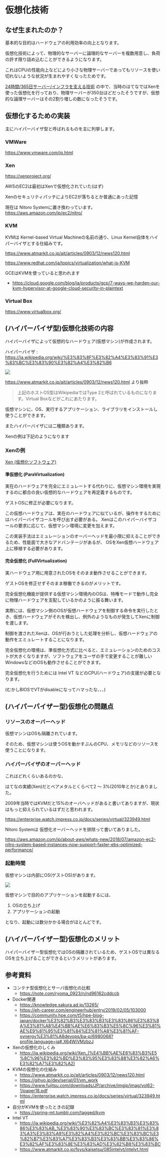 # 仮想化技術
## なぜ生まれたのか？
基本的な目的はハードウェアの利用効率の向上となります。

仮想化技術によって、物理的なサーバーに論理的なサーバーを複数用意し、負荷の許す限り詰め込むことができるようになります。

これはCPUの性能向上などにより小さな物理サーバーであってもリソースを使い切れないような状況が生まれやすくなったためです。

[24時間/365日サーバー/インフラを支える技術](https://amzn.to/3hFELkA) の中で、当時のはてなではXenを使った仮想化を行っており、物理サーバーが350台ほどだったそうですが、仮想的な論理サーバーはその2割り増しの数になったそうです。

## 仮想化するための実装
主にハイパーバイザ型と呼ばれるものを主に列挙します。

### VMWare
https://www.vmware.com/jp.html

### Xen
https://xenproject.org/

AWSのEC2は最初はXenで仮想化されていた(はず)

XenのセキュリティパッチによりEC2が落ちるとか普通にあった記憶

現在は Nitoro Systemに置き換わっています。 https://aws.amazon.com/jp/ec2/nitro/

### KVM
KVMは Kernel-based Virtual Machineの名前の通り、Linux Kernel自体をハイパーバイザとする仕組みです。

https://www.atmarkit.co.jp/ait/articles/0903/12/news120.html

https://www.redhat.com/ja/topics/virtualization/what-is-KVM

GCEはKVMを使っていると思われます

* https://cloud.google.com/blog/ja/products/gcp/7-ways-we-harden-our-kvm-hypervisor-at-google-cloud-security-in-plaintext

### Virtual Box
https://www.virtualbox.org/


## (ハイパーバイザ型)仮想化技術の内容
ハイパーバイザによって仮想的なハードウェア(仮想マシン)が作成されます。

ハイパーバイザ : https://ja.wikipedia.org/wiki/%E3%83%8F%E3%82%A4%E3%83%91%E3%83%BC%E3%83%90%E3%82%A4%E3%82%B6

![](https://image.itmedia.co.jp/ait/articles/0903/12/r12fig01.jpg)

https://www.atmarkit.co.jp/ait/articles/0903/12/news120.html より抜粋

> 上記のホストOS型はWikipediaではType 2と呼ばれているものになります。Virtual Boxなどがこれにあたります。

仮想マシンに、OS、実行するアプリケーション、ライブラリをインストールし使うことができます。

またハイパーバイザには二種類あります。

Xenの例は下記のようになります

### Xenの例

[Xen (仮想化ソフトウェア)](https://ja.wikipedia.org/wiki/Xen_(%E4%BB%AE%E6%83%B3%E5%8C%96%E3%82%BD%E3%83%95%E3%83%88%E3%82%A6%E3%82%A7%E3%82%A2))

#### 準仮想化 (ParaVirtualization)
実在のハードウェアを完全にエミュレートする代わりに、仮想マシン環境を実現するのに都合の良い仮想的なハードウェアを再定義するものです。

ゲストOSに修正が必要になります。

この仮想ハードウェアは、実在のハードウェアに似ているが、操作をするためにはハイパーバイザコールを呼び出す必要がある。 Xenはこのハイパーバイザコールの要求に応じて、仮想マシン環境に変更を加えます。

この実装手法はエミュレーションのオーバーヘッドを最小限に抑えることができるため、性能面で大きなアドバンテージがあるが、 OSをXen仮想ハードウェア上に移植する必要があります。

#### 完全仮想化 (FullVirtualization)
実ハードウェア用に用意されたOSをそのまま動作させることができます。

ゲストOSを修正せずそのまま稼働できるのがメリットです。

完全仮想化機能が提供する仮想マシン環境内のOSは、特権モードで動作し完全に物理ハードウェアを支配しているかのように振る舞います。

実際には、仮想マシン側のOSが仮想ハードウェアを制御する命令を実行したとき、仮想ハードウェアがそれを検出し、例外のようなものが発生してXenに制御を渡します。

制御を渡されたXenは、OSが行おうとした処理を分析し、仮想ハードウェアの動作をエミュレートすることになります。

完全仮想化の環境は、準仮想化方式に比べると、エミュレーションのためのコストが大きくなりますが、ソフトウェアをユーザの手で変更することが難しいWindowsなどのOSも動作させることができます。

完全仮想化を行うためには Intel VT などのCPU(ハードウェア)の支援が必要となります。

(むかしBIOSでVTがdisableになってハマったな、、、)

## (ハイパーバイザー型)仮想化の問題点
### リソースのオーバーヘッド
仮想マシンはOSも隔離されています。

そのため、仮想マシンは使うOSを動かすぶんのCPU、メモリなどのリソースを使うことになります。

### ハイパーバイザのオーバーヘッド
これはどれくらいあるのかな、

はてなの実績(Xen)だとベアメタルとくらべて2 〜 3%(2010年とか)とありました。

2009年当時ではKVMだと15%のオーバヘッドがあると書いてありますが、現状はもっと抑えられているはずだと思われます。

https://enterprise.watch.impress.co.jp/docs/series/virtual/323949.html

Nitoro Systemは 仮想化オーバーヘッドを排除って書いてありました。

https://aws.amazon.com/jp/about-aws/whats-new/2018/07/amazon-ec2-nitro-system-based-instances-now-support-faster-ebs-optimized-performance/

### 起動時間
仮想マシンは内部にOS(ゲストOS)があります。

![](https://image.itmedia.co.jp/ait/articles/0903/12/r12fig01.jpg)

仮想マシンで目的のアプリケーションを起動するには、

1. OSの立ち上げ
2. アプリケーションの起動

となり、起動には数分かかる場合がほとんどです。

## (ハイパーバイザー型)仮想化のメリット

ハイパーバイザー型仮想化ではOSの隔離されているため、ゲストOSでは異なるOSを立ち上げることができるというメリットがあります。


## 参考資料
* コンテナ型仮想化とサーバ仮想化の比較
  * https://note.com/ryoma_0923/n/nd96162cddccb
* Docker関連
  * https://knowledge.sakura.ad.jp/13265/
  * https://eh-career.com/engineerhub/entry/2019/02/05/103000
  * https://community.hpe.com/t5/hpe-blog-japan/docker%E3%82%B3%E3%83%B3%E3%83%86%E3%83%8A%E3%81%A8%E4%BB%AE%E6%83%B3%E5%8C%96%E3%81%AE%E9%81%95%E3%81%84%E3%81%A8%E3%81%AF-synergy%E3%81%A8devops/ba-p/6980068?profile.language=ja#.X64WiVMzbzJ
* Xenの仮想化のしくみ 
  * https://ja.wikipedia.org/wiki/Xen_(%E4%BB%AE%E6%83%B3%E5%8C%96%E3%82%BD%E3%83%95%E3%83%88%E3%82%A6%E3%82%A7%E3%82%A2)
* KVMの仮想化の仕組み
  * https://www.atmarkit.co.jp/ait/articles/0903/12/news120.html
  * https://gihyo.jp/dev/serial/01/vm_work
  * https://www.fujitsu.com/downloads/JP/archive/imgjp/jmag/vol62-1/paper18.pdf
  * https://enterprise.watch.impress.co.jp/docs/series/virtual/323949.html
* 自分がKVMを使ったときの記録
  * https://spring-mt.tumblr.com/tagged/kvm
* Intel VT
  * https://ja.wikipedia.org/wiki/%E3%82%A4%E3%83%B3%E3%83%86%E3%83%AB_%E3%83%90%E3%83%BC%E3%83%81%E3%83%A3%E3%83%A9%E3%82%A4%E3%82%BC%E3%83%BC%E3%82%B7%E3%83%A7%E3%83%B3%E3%83%BB%E3%83%86%E3%82%AF%E3%83%8E%E3%83%AD%E3%82%B8%E3%83%BC
  * https://www.atmarkit.co.jp/fsys/kaisetsu/085intelvt/intelvt.html


